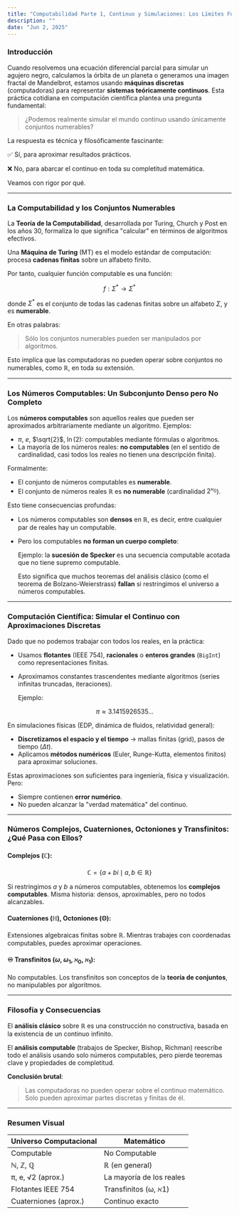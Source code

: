 ```yaml
---
title: "Computabilidad Parte 1, Continuo y Simulaciones: Los Límites Fundamentales de la Computación Científica"
description: ""
date: "Jun 2, 2025"
---
```


### Introducción

Cuando resolvemos una ecuación diferencial parcial para simular un agujero negro, calculamos la órbita de un planeta o generamos una imagen fractal de Mandelbrot, estamos usando **máquinas discretas** (computadoras) para representar **sistemas teóricamente continuos**. Esta práctica cotidiana en computación científica plantea una pregunta fundamental:

> ¿Podemos realmente simular el mundo continuo usando únicamente conjuntos numerables?

La respuesta es técnica y filosóficamente fascinante:

✅ Sí, para aproximar resultados prácticos.

❌ No, para abarcar el continuo en toda su completitud matemática.

Veamos con rigor por qué.

---

### La Computabilidad y los Conjuntos Numerables

La **Teoría de la Computabilidad**, desarrollada por Turing, Church y Post en los años 30, formaliza lo que significa "calcular" en términos de algoritmos efectivos.

Una **Máquina de Turing** (MT) es el modelo estándar de computación: procesa **cadenas finitas** sobre un alfabeto finito.

Por tanto, cualquier función computable es una función:

$$
f: \Sigma^* \rightarrow \Sigma^*
$$

donde $\Sigma^*$ es el conjunto de todas las cadenas finitas sobre un alfabeto $\Sigma$, y es **numerable**.

En otras palabras:

> Sólo los conjuntos numerables pueden ser manipulados por algoritmos.

Esto implica que las computadoras no pueden operar sobre conjuntos no numerables, como $\mathbb{R}$, en toda su extensión.

---

### Los Números Computables: Un Subconjunto Denso pero No Completo

Los **números computables** son aquellos reales que pueden ser aproximados arbitrariamente mediante un algoritmo. Ejemplos:

- $\pi$, $e$, $\sqrt{2}$, $\ln(2)$: computables mediante fórmulas o algoritmos.
- La mayoría de los números reales: **no computables** (en el sentido de cardinalidad, casi todos los reales no tienen una descripción finita).

Formalmente:

- El conjunto de números computables es **numerable**.
- El conjunto de números reales $\mathbb{R}$ es **no numerable** (cardinalidad $2^{\aleph_0}$).

Esto tiene consecuencias profundas:

- Los números computables son **densos** en $\mathbb{R}$, es decir, entre cualquier par de reales hay un computable.
- Pero los computables **no forman un cuerpo completo**:

    Ejemplo: la **sucesión de Specker** es una secuencia computable acotada que no tiene supremo computable.

    Esto significa que muchos teoremas del análisis clásico (como el teorema de Bolzano-Weierstrass) **fallan** si restringimos el universo a números computables.

---

### Computación Científica: Simular el Continuo con Aproximaciones Discretas

Dado que no podemos trabajar con todos los reales, en la práctica:

- Usamos **flotantes** (IEEE 754), **racionales** o **enteros grandes** (`BigInt`) como representaciones finitas.
- Aproximamos constantes trascendentes mediante algoritmos (series infinitas truncadas, iteraciones).

    Ejemplo:

    $$
    \pi \approx 3.1415926535\ldots
    $$

En simulaciones físicas (EDP, dinámica de fluidos, relatividad general):

- **Discretizamos el espacio y el tiempo** → mallas finitas (grid), pasos de tiempo ($\Delta t$).
- Aplicamos **métodos numéricos** (Euler, Runge-Kutta, elementos finitos) para aproximar soluciones.

Estas aproximaciones son suficientes para ingeniería, física y visualización. Pero:

- Siempre contienen **error numérico**.
- No pueden alcanzar la "verdad matemática" del continuo.

---

### Números Complejos, Cuaterniones, Octoniones y Transfinitos: ¿Qué Pasa con Ellos?

#### **Complejos ($\mathbb{C}$)**:

$$
\mathbb{C} = \{ a + bi \mid a, b \in \mathbb{R} \}
$$

Si restringimos $a$ y $b$ a números computables, obtenemos los **complejos computables**. Misma historia: densos, aproximables, pero no todos alcanzables.

#### **Cuaterniones ($\mathbb{H}$), Octoniones ($\mathbb{O}$)**:

Extensiones algebraicas finitas sobre $\mathbb{R}$. Mientras trabajes con coordenadas computables, puedes aproximar operaciones.

#### ♾️ **Transfinitos** ($\omega$, $\omega_1$, $\aleph_0$, $\aleph_1$):

No computables. Los transfinitos son conceptos de la **teoría de conjuntos**, no manipulables por algoritmos.

---

### Filosofía y Consecuencias

El **análisis clásico** sobre $\mathbb{R}$ es una construcción no constructiva, basada en la existencia de un continuo infinito.

El **análisis computable** (trabajos de Specker, Bishop, Richman) reescribe todo el análisis usando solo números computables, pero pierde teoremas clave y propiedades de completitud.

**Conclusión brutal**:

> Las computadoras no pueden operar sobre el continuo matemático. Solo pueden aproximar partes discretas y finitas de él.

---

### Resumen Visual

| Universo Computacional | Matemático         |
|---------------------|----------------------------|
| Computable          | No Computable               |
| ℕ, ℤ, ℚ             | ℝ (en general)              |
| π, e, √2 (aprox.)    | La mayoría de los reales   |
| Flotantes IEEE 754   | Transfinitos (ω, ℵ1)       |
| Cuaterniones (aprox.)| Continuo exacto           |

